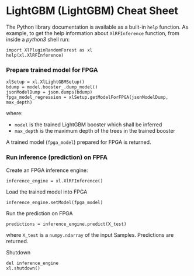 # LightGBM (LightGBM) Cheat Sheet

The Python library documentation is available as a built-in ```help``` function. As example, to get the help information about `XlRFInference` function, from inside a *python3* shell run:

```
import XlPluginRandomForest as xl
help(xl.XlRFInference)
```

### Prepare trained model for FPGA

```
xlSetup = xl.XlLightGBMSetup()
bdump = model.booster_.dump_model()
jsonModelDump = json.dumps(bdump)
fpga_model_regression = xlSetup.getModelForFPGA(jsonModelDump, max_depth)
```
where:
* `model` is the trained LightGBM booster which shall be inferred
* `max_depth` is the maximum depth of the trees in the trained booster

A trained model (`fpga_model`) prepared for FPGA is returned.


### Run inference (prediction) on FPFA

Create an FPGA inference engine:
```
inference_engine = xl.XlRFInference()
```

Load the trained model into FPGA
```
inference_engine.setModel(fpga_model)
```

Run the prediction on FPGA
```
predictions = inference_engine.predict(X_test)
```
where `X_test` is a `numpy.ndarray` of the input Samples. Predictions are returned.

Shutdown
```
del inference_engine
xl.shutdown()
```
